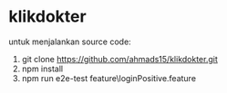 # klikdokter

untuk menjalankan source code:
1. git clone https://github.com/ahmads15/klikdokter.git
2. npm install
3. npm run e2e-test feature\loginPositive.feature
